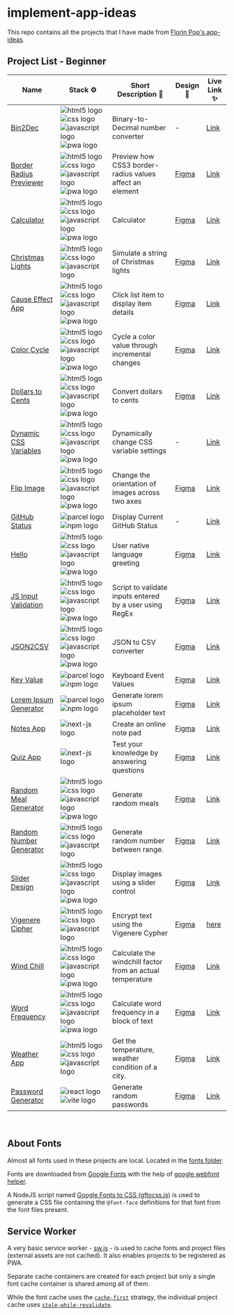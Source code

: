 # implement-app-ideas

This repo contains all the projects that I have made from [Florin Pop's app-ideas](https://github.com/florinpop17/app-ideas).

## Project List - **Beginner**

| Name                                                                | Stack ⚙                                                                                                                                                                  | Short Description 📒                                      | Design 🎨                                                                                        | Live Link ✨                                                                                               |
| ------------------------------------------------------------------- | ------------------------------------------------------------------------------------------------------------------------------------------------------------------------ | --------------------------------------------------------- | ------------------------------------------------------------------------------------------------ | ---------------------------------------------------------------------------------------------------------- |
| [Bin2Dec](./beginner/Bin2Dec/)                                      | ![html5 logo](./logos/html-5.svg "HTML") ![css logo](./logos/css-3.svg "CSS") ![javascript logo](./logos/javascript.svg "Javascript") ![pwa logo](./logos/pwa.svg "PWA") | Binary-to-Decimal number converter                        | -                                                                                                | [Link](https://ranmerc.github.io/implement-app-ideas/beginner/Bin2Dec/index.html)                          |
| [Border Radius Previewer](./beginner/Border-Radius-Previewer/)      | ![html5 logo](./logos/html-5.svg "HTML") ![css logo](./logos/css-3.svg "CSS") ![javascript logo](./logos/javascript.svg "Javascript") ![pwa logo](./logos/pwa.svg "PWA") | Preview how CSS3 border-radius values affect an element   | [Figma](https://www.figma.com/file/8Mq0KiUZUMcKZd256zyRPm/Border-Radius-Previewer?node-id=0%3A1) | [Link](https://ranmerc.github.io/implement-app-ideas/beginner/Border-Radius-Previewer/index.html)          |
| [Calculator](./beginner/Calculator/)                                | ![html5 logo](./logos/html-5.svg "HTML") ![css logo](./logos/css-3.svg "CSS") ![javascript logo](./logos/javascript.svg "Javascript") ![pwa logo](./logos/pwa.svg "PWA") | Calculator                                                | [Figma](https://www.figma.com/file/iknxebkRyPgbWpr92fLD2Y/Calculator?node-id=0%3A1)              | [Link](https://ranmerc.github.io/implement-app-ideas/beginner/Calculator/index.html)                       |
| [Christmas Lights](./beginner/Christmas-Light-App/)                 | ![html5 logo](./logos/html-5.svg "HTML") ![css logo](./logos/css-3.svg "CSS") ![javascript logo](./logos/javascript.svg "Javascript")                                    | Simulate a string of Christmas lights                     | [Figma](https://www.figma.com/file/ZvfEackIPYjxDJAMGevu0e/Christmas-App?node-id=0%3A1)           | [Link](https://ranmerc.github.io/implement-app-ideas/beginner/Christmas-Light-App/index.html)              |
| [Cause Effect App](./beginner/CauseEffect/)                         | ![html5 logo](./logos/html-5.svg "HTML") ![css logo](./logos/css-3.svg "CSS") ![javascript logo](./logos/javascript.svg "Javascript") ![pwa logo](./logos/pwa.svg "PWA") | Click list item to display item details                   | [Figma](https://www.figma.com/file/hlNRWkJfSDRI5pS3Wo8xeY/Cause-Effect-App)                      | [Link](https://ranmerc.github.io/implement-app-ideas/beginner/CauseEffect/index.html)                      |
| [Color Cycle](./beginner/ColorCycle/)                               | ![html5 logo](./logos/html-5.svg "HTML") ![css logo](./logos/css-3.svg "CSS") ![javascript logo](./logos/javascript.svg "Javascript") ![pwa logo](./logos/pwa.svg "PWA") | Cycle a color value through incremental changes           | [Figma](https://www.figma.com/file/XJ5KB9tIu4oQX6OerCYaEg/ColorCycle?node-id=0%3A1)              | [Link](https://ranmerc.github.io/implement-app-ideas/beginner/ColorCycle/index.html)                       |
| [Dollars to Cents](./beginner/Dollars-to-Cents/)                    | ![html5 logo](./logos/html-5.svg "HTML") ![css logo](./logos/css-3.svg "CSS") ![javascript logo](./logos/javascript.svg "Javascript") ![pwa logo](./logos/pwa.svg "PWA") | Convert dollars to cents                                  | [Figma](https://www.figma.com/file/m52ngjhz7pCsbUbIMV1U12/Dollars-to-Cents?node-id=0%3A1)        | [Link](https://ranmerc.github.io/implement-app-ideas/beginner/Dollars-to-Cents/index.html)                 |
| [Dynamic CSS Variables](./beginner/Dynamic-CSS-Variables/)          | ![html5 logo](./logos/html-5.svg "HTML") ![css logo](./logos/css-3.svg "CSS") ![javascript logo](./logos/javascript.svg "Javascript") ![pwa logo](./logos/pwa.svg "PWA") | Dynamically change CSS variable settings                  | -                                                                                                | [Link](https://ranmerc.github.io/implement-app-ideas/beginner/Dynamic-CSS-Variables/index.html)            |
| [Flip Image](./beginner/Flip-Image-App/)                            | ![html5 logo](./logos/html-5.svg "HTML") ![css logo](./logos/css-3.svg "CSS") ![javascript logo](./logos/javascript.svg "Javascript") ![pwa logo](./logos/pwa.svg "PWA") | Change the orientation of images across two axes          | [Figma](https://www.figma.com/file/Zgqsc87XhNKUbQ7wcjOah6/Flip-Image-App?node-id=0%3A3)          | [Link](https://ranmerc.github.io/implement-app-ideas/beginner/Flip-Image-App/index.html)                   |
| [GitHub Status](./beginner/Github%20Status/)                        | ![parcel logo](./logos/parcel.svg "Parcel JS") ![npm logo](./logos/npm.svg "npm")                                                                                        | Display Current GitHub Status                             | -                                                                                                | [Link](https://ranmerc.github.io/implement-app-ideas/beginner/Github%20Status/build/index.html)            |
| [Hello](./beginner/Hello-App/)                                      | ![html5 logo](./logos/html-5.svg "HTML") ![css logo](./logos/css-3.svg "CSS") ![javascript logo](./logos/javascript.svg "Javascript") ![pwa logo](./logos/pwa.svg "PWA") | User native language greeting                             | [Figma](https://www.figma.com/file/goRUGEm0yXeLZypGp3p4R7/Hello-App)                             | [Link](https://ranmerc.github.io/implement-app-ideas/beginner/Hello-App/index.html)                        |
| [JS Input Validation](./beginner/Javascript-Validation-With-Regex/) | ![html5 logo](./logos/html-5.svg "HTML") ![css logo](./logos/css-3.svg "CSS") ![javascript logo](./logos/javascript.svg "Javascript") ![pwa logo](./logos/pwa.svg "PWA") | Script to validate inputs entered by a user using RegEx   | [Figma](https://www.figma.com/file/igIBUzKdBsrphutcu3Kqwn/JS-Input-Validation?node-id=0%3A1)     | [Link](https://ranmerc.github.io/implement-app-ideas/beginner/Javascript-Validation-With-Regex/index.html) |
| [JSON2CSV](./beginner/JSON2CSV/)                                    | ![html5 logo](./logos/html-5.svg "HTML") ![css logo](./logos/css-3.svg "CSS") ![javascript logo](./logos/javascript.svg "Javascript") ![pwa logo](./logos/pwa.svg "PWA") | JSON to CSV converter                                     | [Figma](https://www.figma.com/file/RraYqYLLA63zbjb9m2G7az/JSON2CSV)                              | [Link](https://ranmerc.github.io/implement-app-ideas/beginner/JSON2CSV/index.html)                         |
| [Key Value](./beginner/Key-Value-App/)                              | ![parcel logo](./logos/parcel.svg "Parcel JS") ![npm logo](./logos/npm.svg "npm")                                                                                        | Keyboard Event Values                                     | [Figma](https://www.figma.com/file/kvSMCP97Tz6kG55DBpNpAb/Key-App)                               | [Link](https://ranmerc.github.io/implement-app-ideas/beginner/Key-Value-App/build/index.html)              |
| [Lorem Ipsum Generator](./beginner/Lorem-Ipsum-Generator/)          | ![parcel logo](./logos/parcel.svg "Parcel JS") ![npm logo](./logos/npm.svg "npm")                                                                                        | Generate lorem ipsum placeholder text                     | [Figma](https://www.figma.com/file/ajSZIO7J5BYfKEQerZnCLv/Lorem-Ipsum-Generator)                 | [Link](https://ranmerc.github.io/implement-app-ideas/beginner/Lorem-Ipsum-Generator/build/index.html)      |
| [Notes App](https://github.com/ranmerc/notes-app-source-deleted)    | ![next-js logo](./logos/nextjs.svg "NextJS")                                                                                                                             | Create an online note pad                                 | [Figma](https://www.figma.com/file/gvf8DFxxln0v5u2ozcrou6/notes-app?node-id=0%3A1)               | [Link](http://notes-app-source-deleted.vercel.app/)                                                        |
| [Quiz App](https://github.com/ranmerc/quiz-app-next)                | ![next-js logo](./logos/nextjs.svg "NextJS")                                                                                                                             | Test your knowledge by answering questions                | [Figma](https://www.figma.com/file/xiT2FFLrMpPoMzgSMQuNuQ/Quiz-App?node-id=63%3A2)               | [Link](https://ranmerc.github.io/quiz-app-next/)                                                           |
| [Random Meal Generator](./beginner/Random-Meal-Generator/)          | ![html5 logo](./logos/html-5.svg "HTML") ![css logo](./logos/css-3.svg "CSS") ![javascript logo](./logos/javascript.svg "Javascript") ![pwa logo](./logos/pwa.svg "PWA") | Generate random meals                                     | [Figma](https://www.figma.com/file/HVIKFjNUKa28vyaRNdUaXW/Random-Meal-Generator?node-id=0%3A1)   | [Link](https://ranmerc.github.io/implement-app-ideas/beginner/Random-Meal-Generator/index.html)            |
| [Random Number Generator](./beginner/Random-Number-Generator/)      | ![html5 logo](./logos/html-5.svg "HTML") ![css logo](./logos/css-3.svg "CSS") ![javascript logo](./logos/javascript.svg "Javascript")                                    | Generate random number between range.                     | [Figma](https://www.figma.com/file/kpyRPnYT5LiA1EDySy1Jds/Random-Number-Generator?node-id=0%3A1) | [Link](https://ranmerc.github.io/implement-app-ideas/beginner/Random-Number-Generator/index.html)          |
| [Slider Design](./beginner/Slider-Design/)                          | ![html5 logo](./logos/html-5.svg "HTML") ![css logo](./logos/css-3.svg "CSS") ![javascript logo](./logos/javascript.svg "Javascript") ![pwa logo](./logos/pwa.svg "PWA") | Display images using a slider control                     | [Figma](https://www.figma.com/file/bLtHDORZNcOjZugROV92sv/slider-design?node-id=2%3A0)           | [Link](https://ranmerc.github.io/implement-app-ideas/beginner/Slider-Design/index.html)                    |
| [Vigenere Cipher](./beginner/Vigenere-Cipher/)                      | ![html5 logo](./logos/html-5.svg "HTML") ![css logo](./logos/css-3.svg "CSS") ![javascript logo](./logos/javascript.svg "Javascript")                                    | Encrypt text using the Vigenere Cypher                    | [Figma](https://www.figma.com/file/HvczUKeJ8JRDhVJR0obT53/Vigenere-Cipher?node-id=0%3A1)         | [here](https://ranmerc.github.io/implement-app-ideas/beginner/Vigenere-Cipher/index.html)                  |
| [Wind Chill](./beginner/Windchill/)                                 | ![html5 logo](./logos/html-5.svg "HTML") ![css logo](./logos/css-3.svg "CSS") ![javascript logo](./logos/javascript.svg "Javascript") ![pwa logo](./logos/pwa.svg "PWA") | Calculate the windchill factor from an actual temperature | [Figma](https://www.figma.com/file/OClGCeInvntoMWwNHi1Gd8/Windchill?node-id=0%3A1)               | [Link](https://ranmerc.github.io/implement-app-ideas/beginner/Windchill/index.html)                        |
| [Word Frequency](./beginner/Word-Frequency/)                        | ![html5 logo](./logos/html-5.svg "HTML") ![css logo](./logos/css-3.svg "CSS") ![javascript logo](./logos/javascript.svg "Javascript") ![pwa logo](./logos/pwa.svg "PWA") | Calculate word frequency in a block of text               | [Figma](https://www.figma.com/file/QUbpTNZYyTaqCEWbswrIls/Word-Frequency-App?node-id=0%3A1)      | [Link](https://ranmerc.github.io/implement-app-ideas/beginner/Word-Frequency/index.html)                   |
| [Weather App](./beginner/Weather-App/)                              | ![html5 logo](./logos/html-5.svg "HTML") ![css logo](./logos/css-3.svg "CSS") ![javascript logo](./logos/javascript.svg "Javascript")                                    | Get the temperature, weather condition of a city.         | [Figma](https://www.figma.com/file/zMTWoR6OCqLNN3uaVNqgNI/Weather-App)                           | [Link](https://ranmerc.github.io/implement-app-ideas/beginner/Weather-App/index.html)                      |
| [Password Generator](./intermediate/password-generator/)            | ![react logo](./logos/react.svg "React") ![vite logo](./logos/vite.svg "Vite")                                                                                           | Generate random passwords                                 | [Figma](https://www.figma.com/file/gNXkAr0l8wHlWeCFMHcckk/Password-Generator)                    | [Link](https://ranmerc.github.io/implement-app-ideas/intermediate/password-generator/out/index.html)       |

&nbsp;

## About Fonts

Almost all fonts used in these projects are local. Located in the [fonts folder](./fonts/).

Fonts are downloaded from [Google Fonts](https://fonts.google.com/) with the help of [google webfont helper](https://github.com/majodev/google-webfonts-helper).

A NodeJS script named [Google Fonts to CSS (gftocss.js)](./scripts/gftocss.js) is used to generate a CSS file containing the `@font-face` definitions for that font from the font files present.

## Service Worker

A very basic service worker - [sw.js](./sw.js) - is used to cache fonts and project files (external assets are not cached). It also enables projects to be registered as PWA.

Separate cache containers are created for each project but only a single font cache container is shared among all of them.

While the font cache uses the [`cache-first`](https://developer.chrome.com/docs/workbox/caching-strategies-overview/#cache-first-falling-back-to-network) strategy, the individual project cache uses [`stale-while-revalidate`](https://developer.chrome.com/docs/workbox/caching-strategies-overview/#cache-first-falling-back-to-network).
